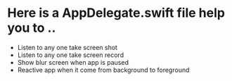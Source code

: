 # Here is a AppDelegate.swift file help you to ..

- Listen to any one take screen shot
- Listen to any one take screen record
- Show blur screen when app is paused
- Reactive app when it come from background to foreground

